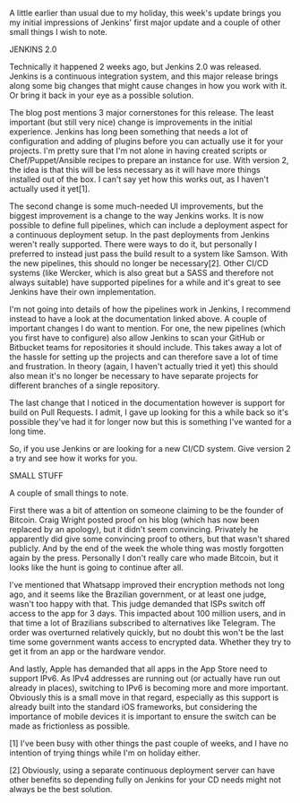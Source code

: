 A little earlier than usual due to my holiday, this week's update brings you my initial impressions of Jenkins' first major update and a couple of other small things I wish to note.



JENKINS 2.0


Technically it happened 2 weeks ago, but Jenkins 2.0 was released. Jenkins is a continuous integration system, and this major release brings along some big changes that might cause changes in how you work with it. Or bring it back in your eye as a possible solution.

The blog post mentions 3 major cornerstones for this release. The least important (but still very nice) change is improvements in the initial experience. Jenkins has long been something that needs a lot of configuration and adding of plugins before you can actually use it for your projects. I'm pretty sure that I'm not alone in having created scripts or Chef/Puppet/Ansible recipes to prepare an instance for use. With version 2, the idea is that this will be less necessary as it will have more things installed out of the box. I can't say yet how this works out, as I haven't actually used it yet[1].

The second change is some much-needed UI improvements, but the biggest improvement is a change to the way Jenkins works. It is now possible to define full pipelines, which can include a deployment aspect for a continuous deployment setup. In the past deployments from Jenkins weren't really supported. There were ways to do it, but personally I preferred to instead just pass the build result to a system like Samson. With the new pipelines, this should no longer be necessary[2]. Other CI/CD systems (like Wercker, which is also great but a SASS and therefore not always suitable) have supported pipelines for a while and it's great to see Jenkins have their own implementation.

I'm not going into details of how the pipelines work in Jenkins, I recommend instead to have a look at the documentation linked above. A couple of important changes I do want to mention. For one, the new pipelines (which you first have to configure) also allow Jenkins to scan your GitHub or Bitbucket teams for repositories it should include. This takes away a lot of the hassle for setting up the projects and can therefore save a lot of time and frustration. In theory (again, I haven't actually tried it yet) this should also mean it's no longer be necessary to have separate projects for different branches of a single repository.

The last change that I noticed in the documentation however is support for build on Pull Requests. I admit, I gave up looking for this a while back so it's possible they've had it for longer now but this is something I've wanted for a long time.

So, if you use Jenkins or are looking for a new CI/CD system. Give version 2 a try and see how it works for you.



SMALL STUFF


A couple of small things to note.

First there was a bit of attention on someone claiming to be the founder of Bitcoin. Craig Wright posted proof on his blog (which has now been replaced by an apology), but it didn't seem convincing. Privately he apparently did give some convincing proof to others, but that wasn't shared publicly. And by the end of the week the whole thing was mostly forgotten again by the press. Personally I don't really care who made Bitcoin, but it looks like the hunt is going to continue after all.

I've mentioned that Whatsapp improved their encryption methods not long ago, and it seems like the Brazilian government, or at least one judge, wasn't too happy with that. This judge demanded that ISPs switch off access to the app for 3 days. This impacted about 100 million users, and in that time a lot of Brazilians subscribed to alternatives like Telegram. The order was overturned relatively quickly, but no doubt this won't be the last time some government wants access to encrypted data. Whether they try to get it from an app or the hardware vendor.

And lastly, Apple has demanded that all apps in the App Store need to support IPv6. As IPv4 addresses are running out (or actually have run out already in places), switching to IPv6 is becoming more and more important. Obviously this is a small move in that regard, especially as this support is already built into the standard iOS frameworks, but considering the importance of mobile devices it is important to ensure the switch can be made as frictionless as possible.

[1] I've been busy with other things the past couple of weeks, and I have no intention of trying things while I'm on holiday either.

[2] Obviously, using a separate continuous deployment server can have other benefits so depending fully on Jenkins for your CD needs might not always be the best solution.

